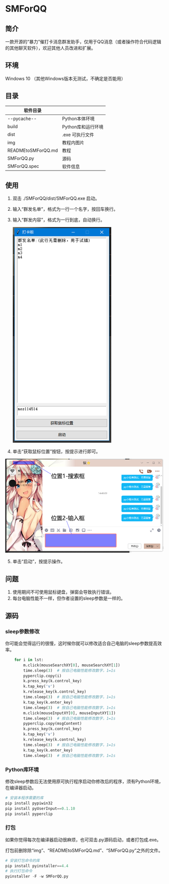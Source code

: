 # SMForQQ

## 简介

一款开源的“暴力”催打卡消息群发助手，仅用于QQ消息（或者操作符合代码逻辑的其他聊天软件），欢迎其他人员改进和扩展。

## 环境

Windows 10 （其他Windows版本无测试，不确定是否能用）

## 目录

| 软件目录           |                    |
| ------------------ | ------------------ |
| --pycache--        | Python本体环境     |
| build              | Python库和运行环境 |
| dist               | .exe 可执行文件    |
| img                | 教程内图片         |
| READMEtoSMForQQ.md | 教程               |
| SMForQQ.py         | 源码               |
| SMForQQ.spec       | 软件信息           |

## 使用

1. 双击 ./SMForQQ/dist/SMForQQ.exe 启动。

2. 输入“群发名单”，格式为一行一个名字，按回车换行。

3. 输入“群发内容”，格式为一行到底，自动换行。

	![geshi](img/image-20220120152854114.png)

4. 单击“获取鼠标位置”按钮，按提示进行即可。

![weizhi](img/image-20220120153041021.png)

5. 单击“启动”，按提示操作。

## 问题

1. 使用期间不可使用鼠标键盘，弹窗会导致执行错误。
2. 每台电脑性能不一样，但作者设置的sleep参数是一样的。

## 源码

### sleep参数修改

你可能会觉得运行的很慢，这时候你就可以修改适合自己电脑的sleep参数提高效率。

```python
    for i in lst:
        m.click(mouseSearchXY[0], mouseSearchXY[1])
        time.sleep(3)  # 按自己电脑性能修改数字，1=1s
        pyperclip.copy(i)
        k.press_key(k.control_key)
        k.tap_key('v')
        k.release_key(k.control_key)
        time.sleep(3)  # 按自己电脑性能修改数字，1=1s
        k.tap_key(k.enter_key)
        time.sleep(3)  # 按自己电脑性能修改数字，1=1s
        m.click(mouseInputXY[0], mouseInputXY[1])
        time.sleep(3)  # 按自己电脑性能修改数字，1=1s
        pyperclip.copy(msgContent)
        k.press_key(k.control_key)
        k.tap_key('v')
        k.release_key(k.control_key)
        time.sleep(3)  # 按自己电脑性能修改数字，1=1s
        k.tap_key(k.enter_key)
        time.sleep(3)  # 按自己电脑性能修改数字，1=1s
```

### Python库环境

修改sleep参数后无法使用原可执行程序启动你修改后的程序，须有Python环境，在编译器启动。

```python
# 安装本程序需要的库
pip install pypiwin32
pip install pyUserInput==0.1.10
pip install pyperclip
```

### 打包

如果你觉得每次在编译器启动很麻烦，也可双击.py源码启动，或者打包成.exe。

打包前删除除“img”、“READMEtoSMForQQ.md”、“SMForQQ.py”之外的文件。

```python
# 安装打包命令的库
pip install pyinstaller==4.4
# 执行打包命令
pyinstaller -F -w SMForQQ.py
```